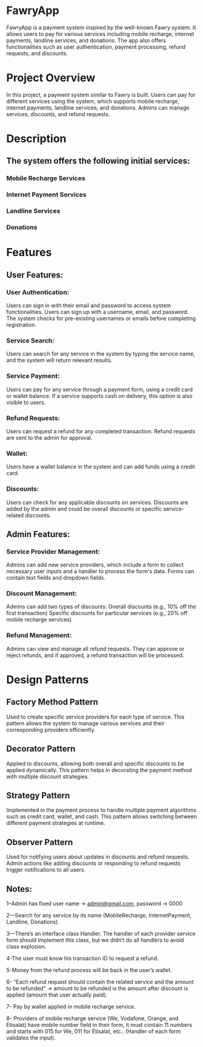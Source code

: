 # FawryApp
FawryApp is a payment system inspired by the well-known Fawry system. It allows users to pay for various services including mobile recharge, internet payments, landline services, and donations. The app also offers functionalities such as user authentication, payment processing, refund requests, and discounts.

# Project Overview
In this project, a payment system similar to Fawry is built. Users can pay for different services using the system, which supports mobile recharge, internet payments, landline services, and donations. Admins can manage services, discounts, and refund requests.

# Description
## The system offers the following initial services:

### Mobile Recharge Services
### Internet Payment Services
### Landline Services
### Donations

# Features
## User Features:

### User Authentication:
Users can sign in with their email and password to access system functionalities.
Users can sign up with a username, email, and password. The system checks for pre-existing usernames or emails before completing registration.

### Service Search:
Users can search for any service in the system by typing the service name, and the system will return relevant results.

### Service Payment:
Users can pay for any service through a payment form, using a credit card or wallet balance.
If a service supports cash on delivery, this option is also visible to users.

### Refund Requests:
Users can request a refund for any completed transaction. Refund requests are sent to the admin for approval.

### Wallet:
Users have a wallet balance in the system and can add funds using a credit card.

### Discounts:
Users can check for any applicable discounts on services. Discounts are added by the admin and could be overall discounts or specific service-related discounts.

## Admin Features:
### Service Provider Management:
Admins can add new service providers, which include a form to collect necessary user inputs and a handler to process the form's data. Forms can contain text fields and dropdown fields.

### Discount Management:
Admins can add two types of discounts:
Overall discounts (e.g., 10% off the first transaction)
Specific discounts for particular services (e.g., 20% off mobile recharge services)

### Refund Management:
Admins can view and manage all refund requests. They can approve or reject refunds, and if approved, a refund transaction will be processed.

# Design Patterns
## Factory Method Pattern
Used to create specific service providers for each type of service. This pattern allows the system to manage various services and their corresponding providers efficiently.
## Decorator Pattern
Applied to discounts, allowing both overall and specific discounts to be applied dynamically. This pattern helps in decorating the payment method with multiple discount strategies.
## Strategy Pattern
Implemented in the payment process to handle multiple payment algorithms such as credit card, wallet, and cash. This pattern allows switching between different payment strategies at runtime.
## Observer Pattern
Used for notifying users about updates in discounts and refund requests. Admin actions like adding discounts or responding to refund requests trigger notifications to all users.

## Notes:
1–Admin has fixed user name -> admin@gmail.com, password -> 0000

2—Search for any service by its name (MobileRecharge, InternetPayment, Landline, Donations).

3—There’s an interface class Handler. The handler of each provider service form should implement this class, but we didn’t do all handlers   to avoid class explosion.

4-The user must know his transaction ID to request a refund.

5-Money from the refund process will be back in the user’s wallet.

6- “Each refund request should contain the related service and the amount to be refunded” -> amount to be refunded is the amount after discount is applied (amount that user actually paid).

7- Pay by wallet applied in mobile recharge service.

8- Providers of mobile recharge service (We, Vodafone, Orange, and Etisalat) have mobile number field in their form, it must contain 11 numbers and starts with 015 for We, 011 for Etisalat, etc.. (Handler of each form validates the input).
